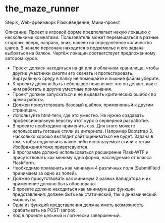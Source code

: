 # the_maze_runner

Stepik, Web-фреймворк Flask:введение, Мини-проект

Описание:
Проект в игровой форме предполагает некую локацию с несколькими комнатами.
Пользователь может перемещаться в разные стороны: вверх, направо, вниз, налево на определённое количество шагов.
В начале персонаж находится в подземелье и его задача выбраться на балкон.
Чертёж локации соответствует предложенному автором курса.


+ Проект должен находиться на git или в облачном хранилище, чтобы другие участники смогли его скачать и протестировать. Виртуальную среду в папку не помещайте и лишние файлы уберите.
+ К проекту должно быть небольшое пояснение: что он делает, как с ним работать и другие уместные примечания.
+ Проект должен запускаться и не выдавать критических ошибок во время работы.
+ Должен присутствовать базовый шаблон, примененный к другим страницам.
+ Используйте html-теги, где это уместно. Не нужно создавать профессиональную верстку  этот курс о серверной разработке.
+ В проекте необходимо применить css. Для этого можете использовать готовые стили из интернета. Например Bootstrap 3. Насколько хорошо выглядит сайт оцениваться не будет. Задача в том, чтобы подключить какие либо используемые стили к тегам. Изображения тоже приветсвуются.
+ В программе должно использоваться расширение Flask-WTF и присутствовать как миниму одна форма, наследуемая от класса FlaskForm.
+ Необходимо применить как минимум 4 различных поля (SubmitField принимаем за одно из полей).
+ Должно присутствовать как минимум 2 разных валидатора и их применение должно быть обосновано.
+ В проекте должно находиться как минимум две функции представления: должен быть как статический, так и динамический маршруты.
+ Одна из функций представления должна иметь возможность срабатывать на POST-запрос.
+ Код в проекте цельный и логически завершенный.
